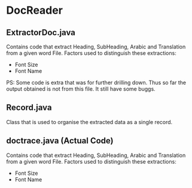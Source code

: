 # DocReader

## ExtractorDoc.java

Contains code that extract Heading, SubHeading, Arabic and Translation from a given word File.
Factors used to distinguish these extractions:
- Font Size 
- Font Name 

PS: Some code is extra that was for further drilling down. Thus so far the output obtained is not from this file. It still have some buggs.


## Record.java 

Class that is used to organise the extracted data as a single record.

## doctrace.java (Actual Code)

Contains code that extract Heading, SubHeading, Arabic and Translation from a given word File.
Factors used to distinguish these extractions:
- Font Size 
- Font Name


